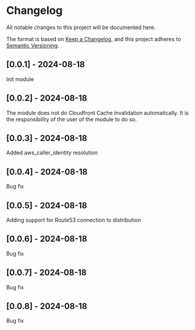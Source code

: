 # Changelog

All notable changes to this project will be documented here.

The format is based on [Keep a Changelog](https://keepachangelog.com/en/1.0.0/),
and this project adheres to [Semantic Versioning](https://semver.org/spec/v2.0.0.html).

## [0.0.1] - 2024-08-18

Init module


## [0.0.2] - 2024-08-18

The module does not do Cloudfront Cache invalidation automatically. It is the responsibility of the user of the module to do so.

## [0.0.3] - 2024-08-18

Added aws_caller_identity resolution

## [0.0.4] - 2024-08-18

Bug fix

## [0.0.5] - 2024-08-18

Adding support for Route53 connection to distribution

## [0.0.6] - 2024-08-18

Bug fix

## [0.0.7] - 2024-08-18

Bug fix

## [0.0.8] - 2024-08-18

Bug fix
